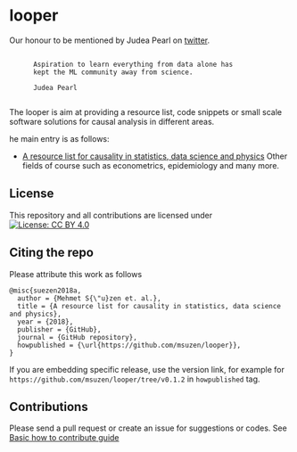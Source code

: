 # looper

Our honour to be mentioned by Judea Pearl on [twitter](https://twitter.com/ceobillionaire/status/1388630546797023232).

```
 
      Aspiration to learn everything from data alone has 
      kept the ML community away from science.
      
      Judea Pearl
      
```

The looper is aim at providing a resource list, code snippets or small scale software solutions for causal analysis in different areas. 


he main entry is as follows:

* [A resource list for causality in statistics, data science and physics](looper.md)
  Other  fields of course such as econometrics, epidemiology and many more.

## License

This repository and all contributions are licensed under
[![License: CC BY 4.0](https://i.creativecommons.org/l/by/4.0/88x31.png)](https://creativecommons.org/licenses/by/4.0/)

## Citing the repo

Please attribute this work as follows

```
@misc{suezen2018a,
  author = {Mehmet S{\"u}zen et. al.},
  title = {A resource list for causality in statistics, data science and physics},
  year = {2018},
  publisher = {GitHub},
  journal = {GitHub repository},
  howpublished = {\url{https://github.com/msuzen/looper}},
}
```
If you are embedding specific release, use the version link, for example for `https://github.com/msuzen/looper/tree/v0.1.2`
in `howpublished` tag.

## Contributions

Please send a pull request or create an issue for suggestions or codes. See [Basic how to contribute guide](contribution_guide.md)

